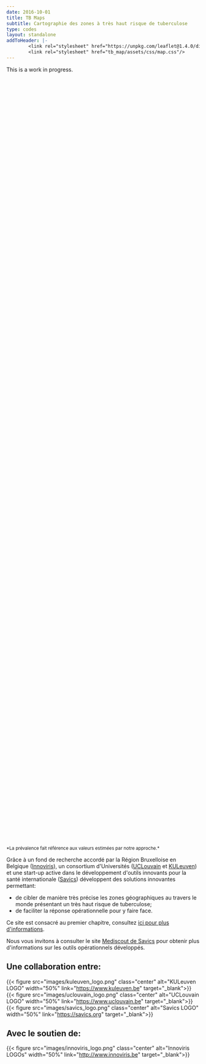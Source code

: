 ```yaml
---
date: 2016-10-01
title: TB Maps
subtitle: Cartographie des zones à très haut risque de tuberculose
type: codes
layout: standalone
addToHeader: |-
        <link rel="stylesheet" href="https://unpkg.com/leaflet@1.4.0/dist/leaflet.css" integrity="sha512-puBpdR0798OZvTTbP4A8Ix/l+A4dHDD0DGqYW6RQ+9jxkRFclaxxQb/SJAWZfWAkuyeQUytO7+7N4QKrDh+drA==" crossorigin=""/>
        <link rel="stylesheet" href="tb_map/assets/css/map.css"/>
---
```


This is a work in progress.

<div id="mapid" style="height: 50vh;"></div>
<small>
*La prévalence fait référence aux valeurs estimées par notre approche.*
</small>

<script src="https://unpkg.com/leaflet@1.4.0/dist/leaflet.js" integrity="sha512-QVftwZFqvtRNi0ZyCtsznlKSWOStnDORoefr1enyq5mVL4tmKB3S/EnC3rRJcxCPavG10IcrVGSmPh6Qw5lwrg==" crossorigin=""></script>
<script type="text/javascript" src="tb_map/assets/js/leaflet-ajax.js"></script>
<script type="text/javascript" src="tb_map/assets/js/map_front.js"></script>

Grâce à un fond de recherche accordé par la Région Bruxelloise en Belgique ([Innoviris](https://www.innoviris.be)), un consortium d'Universités ([UCLouvain](https://uclouvain.be/) et [KULeuven](https://www.kuleuven.be)) et une start-up active dans le développement d'outils innovants pour la santé internationale ([Savics](http://www.savics/org)) développent des solutions innovantes permettant:

- de cibler de manière très précise les zones géographiques au travers le monde présentant un très haut risque de tuberculose;
- de faciliter la réponse opérationnelle pour y faire face.

Ce site est consacré au premier chapitre, consultez [ici pour plus d'informations](fr/tb_map/about).

Nous vous invitons à consulter le site [Mediscout de Savics](https://www.savics.org/mediscout) pour obtenir plus d'informations sur les outils opérationnels développés.



## Une collaboration entre:

{{< figure src="images/kuleuven_logo.png" class="center" alt="KULeuven LOGO" width="50%" link="https://www.kuleuven.be" target="_blank">}}
{{< figure src="images/uclouvain_logo.png" class="center" alt="UCLouvain LOGO" width="50%" link="https://www.uclouvain.be" target="_blank">}}
{{< figure src="images/savics_logo.png" class="center" alt="Savics LOGO" width="50%" link="https://savics.org" target="_blank">}}

## Avec le soutien de:

{{< figure src="images/innoviris_logo.png" class="center" alt="Innoviris LOGOs" width="50%" link="http://www.innoviris.be" target="_blank">}}
